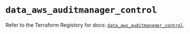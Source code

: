 # `data_aws_auditmanager_control`

Refer to the Terraform Registory for docs: [`data_aws_auditmanager_control`](https://www.terraform.io/docs/providers/aws/d/auditmanager_control).
